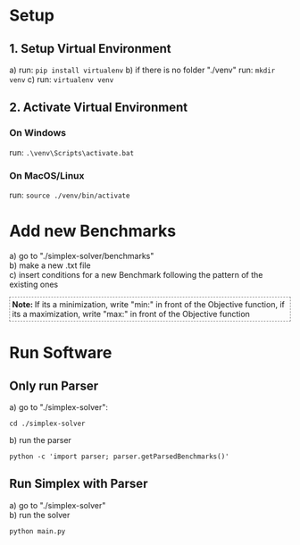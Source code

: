 # Setup

## 1. Setup Virtual Environment

a) run: `pip install virtualenv`
b) if there is no folder "./venv" run: `mkdir venv`
c) run: `virtualenv venv`

## 2. Activate Virtual Environment

### On Windows

run: `.\venv\Scripts\activate.bat`

### On MacOS/Linux

run: `source ./venv/bin/activate`

# Add new Benchmarks

a) go to "./simplex-solver/benchmarks"<br>
b) make a new .txt file<br>
c) insert conditions for a new Benchmark following the pattern of the existing ones

<div style="border: 1px dashed grey; padding: 4px"><strong>Note: </strong>If its a minimization, write "min:" in front of the Objective function, if its a maximization, write "max:" in front of the Objective function</div>

# Run Software

## Only run Parser

a) go to "./simplex-solver":

```
cd ./simplex-solver
```

b) run the parser

```
python -c 'import parser; parser.getParsedBenchmarks()'
```

## Run Simplex with Parser

a) go to "./simplex-solver"<br>
b) run the solver

```
python main.py
```
